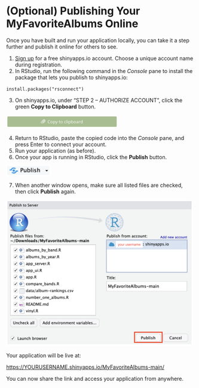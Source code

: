 # (Optional) Publishing Your MyFavoriteAlbums Online

Once you have built and run your application locally, you can take it a step further and publish it online for others to see. 
1. [Sign up](http://shinyapps.io/admin/#/signup) for a free shinyapps.io account. Choose a unique account name during registration.
2. In RStudio, run the following command in the *Console* pane to install the package that lets you publish to shinyapps.io:
```
install.packages("rsconnect")
```
3. On shinyapps.io, under “STEP 2 – AUTHORIZE ACCOUNT”, click the green **Copy to Clipboard** button. 
<img src="greencopy.png" alt="The Copy to Clipboard button." width="300"/>

4. Return to RStudio, paste the copied code into the *Console* pane, and press Enter to connect your account.
5. Run your application (as before).
6. Once your app is running in RStudio, click the **Publish** button.
<img src="publish1.png" alt="The Publish button." width="120"/>

7. When another window opens, make sure all listed files are checked, then click **Publish** again.
<img src="publish.png" alt="A screenshot of the window that pops up, marked with a red box to indicate where the Publish button is." width="500"/>

Your application will be live at: 

https://YOURUSERNAME.shinyapps.io/MyFavoriteAlbums-main/

You can now share the link and access your application from anywhere.
